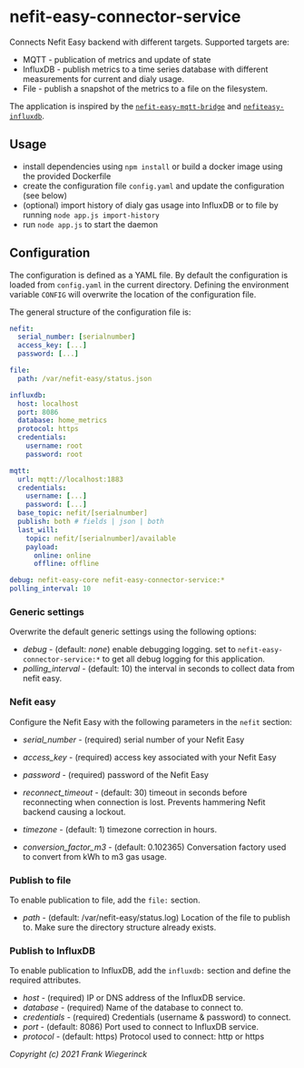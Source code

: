 # nefit-easy-connector-service

Connects Nefit Easy backend with different targets. Supported targets are:
* MQTT - publication of metrics and update of state
* InfluxDB - publish metrics to a time series database with different measurements for current and dialy usage.
* File - publish a snapshot of the metrics to a file on the filesystem.

The application is inspired by the [`nefit-easy-mqtt-bridge`](https://github.com/jgeraerts/nefit-easy-mqtt-bridge) and [`nefiteasy-influxdb`](https://github.com/TrafeX/nefiteasy-influxdb).

## Usage

* install dependencies using `npm install` or build a docker image using the provided Dockerfile
* create the configuration file `config.yaml` and update the configuration (see below)
* (optional) import history of dialy gas usage into InfluxDB or to file by running `node app.js import-history`
* run `node app.js` to start the daemon

## Configuration

The configuration is defined as a YAML file. By default the configuration is loaded from `config.yaml` in the current directory. Defining the environment variable `CONFIG` will overwrite the location of the configuration file.

The general structure of the configuration file is:
```YAML
nefit:
  serial_number: [serialnumber]
  access_key: [...]
  password: [...]

file:
  path: /var/nefit-easy/status.json

influxdb:
  host: localhost
  port: 8086
  database: home_metrics
  protocol: https
  credentials:
    username: root
    password: root

mqtt:
  url: mqtt://localhost:1883
  credentials:
    username: [...]
    password: [...]
  base_topic: nefit/[serialnumber]
  publish: both # fields | json | both
  last_will:
    topic: nefit/[serialnumber]/available
    payload:
      online: online
      offline: offline

debug: nefit-easy-core nefit-easy-connector-service:*
polling_interval: 10
```

### Generic settings

Overwrite the default generic settings using the following options:

* *debug* - (default: _none_) enable debugging logging. set to `nefit-easy-connector-service:*` to get all debug logging for this application.
* *polling_interval* - (default: 10) the interval in seconds to collect data from nefit easy.

### Nefit easy

Configure the Nefit Easy with the following parameters in the `nefit` section:

* *serial_number* - (required) serial number of your Nefit Easy
* *access_key* - (required) access key associated with your Nefit Easy
* *password* - (required) password of the Nefit Easy

* *reconnect_timeout* - (default: 30) timeout in seconds before reconnecting when connection is lost. Prevents hammering Nefit backend causing a lockout.
* *timezone* - (default: 1) timezone correction in hours.
* *conversion_factor_m3* - (default: 0.102365) Conversation factory used to convert from kWh to m3 gas usage.

### Publish to file

To enable publication to file, add the `file:` section.

* *path* - (default: /var/nefit-easy/status.log) Location of the file to publish to. Make sure the directory structure already exists.

### Publish to InfluxDB

To enable publication to InfluxDB, add the `influxdb:` section and define the required attributes.

* *host* - (required) IP or DNS address of the InfluxDB service.
* *database* - (required) Name of the database to connect to.
* *credentials* - (required) Credentials (username & password) to connect.
* *port* - (default: 8086) Port used to connect to InfluxDB service.
* *protocol* - (default: https) Protocol used to connect: http or https





_Copyright (c) 2021 Frank Wiegerinck_
